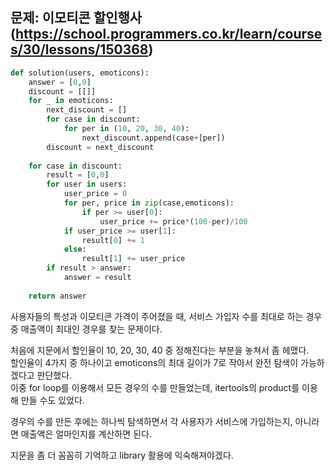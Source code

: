 ## 문제: 이모티콘 할인행사 (https://school.programmers.co.kr/learn/courses/30/lessons/150368)  
  
```python
def solution(users, emoticons):
    answer = [0,0]
    discount = [[]]
    for _ in emoticons:
        next_discount = []
        for case in discount:
            for per in (10, 20, 30, 40):
                next_discount.append(case+[per])
        discount = next_discount
    
    for case in discount:
        result = [0,0]
        for user in users:
            user_price = 0
            for per, price in zip(case,emoticons):
                if per >= user[0]:
                    user_price += price*(100-per)/100
            if user_price >= user[1]:
                result[0] += 1
            else:
                result[1] += user_price
        if result > answer:
            answer = result
                    
    return answer
```

사용자들의 특성과 이모티콘 가격이 주어졌을 때, 서비스 가입자 수를 최대로 하는 경우 중 매출액이 최대인 경우를 찾는 문제이다.  

처음에 지문에서 할인율이 10, 20, 30, 40 중 정해진다는 부분을 놓쳐서 좀 헤맸다.  
할인율이 4가지 중 하나이고 emoticons의 최대 길이가 7로 작아서 완전 탐색이 가능하겠다고 판단했다.  
이중 for loop를 이용해서 모든 경우의 수를 만들었는데, itertools의 product를 이용해 만들 수도 있었다.  

경우의 수를 만든 후에는 하나씩 탐색하면서 각 사용자가 서비스에 가입하는지, 아니라면 매출액은 얼마인지를 계산하면 된다.  

지문을 좀 더 꼼꼼히 기억하고 library 활용에 익숙해져야겠다.
